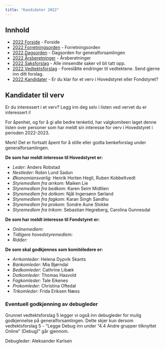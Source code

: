 ```yaml
---
title: "Kandidater 2022"
---
```


## Innhold  
* [2022 Forside](/generalforsamlingen/genfors2022)   - Forside
* [2022 Forretningsorden](/generalforsamlingen/genfors2022/forretningsorden) - Forretningsorden
* [2022 Dagsorden](/generalforsamlingen/genfors2022/dagsorden) - Dagsorden for generalforsamlingen
* [2022 Årsberetninger](/generalforsamlingen/genfors2022/aarsberetninger) - Årsberetninger
* [2022 Saksforslag](/generalforsamlingen/genfors2022/saksforslag) - Alle innsendte saker vil bli tatt opp.
* [2022 Vedtektsforslag](/generalforsamlingen/genfors2022/vedtekstforslag) - Foreslåtte endringer til vedtektene. Send gjerne inn ditt forslag.
* [2022 Kandidater](/generalforsamlingen/genfors2022/valg) - Er du klar for et verv i Hovedstyret eller Fondstyret? 

## Kandidater til verv  
Er du interessert i et verv? Legg inn deg selv i listen ved vervet du er interessert i!

For åpenhet, og for å gi alle bedre tenketid, har valgkomiteen laget denne listen over personer som har meldt sin interesse for verv i Hovedstyret i perioden 2022-2023.

Merk! Det er fortsatt åpent for å stille eller godta benkeforslag under generalforsamlingen.  

**De som har meldt interesse til Hovedstyret er:**

* *Leder:* Anders Robstad
* *Nestleder:* Robin Lund Sadun  
* *Økonomiansvarlig:* Henrik Horten Hegli, Ruben Kobbeltvedt
* *Styremedlem fra arrkom:* Maiken Lie  
* *Styremedlem fra bedkom:* Karen Seim Midtlien
* *Styremedlem fra dotkom:* Njål Ingersønn Sørland
* *Styremedlem fra fagkom:* Karan Singh Sandhu
* *Styremedlem fra prokom:* Sondre Aune Stokke
* *Styremedlem fra trikom:* Sebastian Hegreberg, Carolina Gunnesdal

**De som har meldt interesse til Fondstyret er:**

* *Onlinemedlem:* 
* *Tidligere hovedstyremedlem:* 
* *Ridder:*

**De som skal godkjennes som komitéledere er:**

* *Arrkomleder:* Helena Dypvik Skants
* *Bankomleder:* Mia Bjørndal  
* *Bedkomleder:* Cathrine Libæk  
* *Dotkomleder:* Thomas Hasvold
* *Fagkomleder:* Tale Eikenes
* *Prokomleder:* Christina Oftedal
* *Trikomleder:* Frida Eriksen Næss

### Eventuell godkjenning av debugleder
Grunnet vedtektsforslag 5 legger vi også inn debugleder for mulig godkjennelse på generalforsamlingen. Dette skjer kun dersom vedtektsforslag 5 - "Legge Debug inn under “4.4 Andre grupper tilknyttet Online” (Debug)" går gjennom.

Debugleder: Aleksander Karlsen